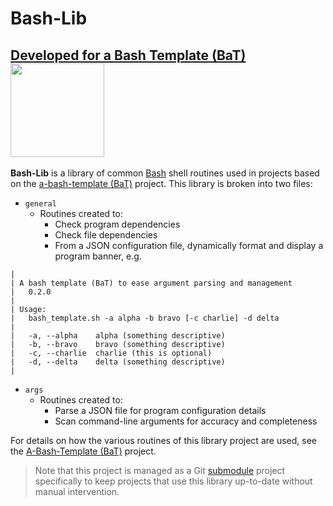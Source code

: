 # Bash-Lib

## [Developed for a Bash Template (BaT)](https://github.com/richbl/a-bash-template)[<img src="https://user-images.githubusercontent.com/10182110/145758715-b127adfc-710b-49d3-9ede-151adc83ae76.png" width="150" />](https://github.com/richbl/a-bash-template)

**Bash-Lib** is a library of common [Bash](https://en.wikipedia.org/wiki/Bash_%28Unix_shell%29) shell routines used in projects based on the [a-bash-template (BaT)](https://github.com/richbl/a-bash-template) project. This library is broken into two files:

- `general`
  - Routines created to:
    - Check program dependencies
    - Check file dependencies
    - From a JSON configuration file, dynamically format and display a program banner, e.g.
>>
    |
    | A bash template (BaT) to ease argument parsing and management
    |   0.2.0
    |
    | Usage:
    |   bash_template.sh -a alpha -b bravo [-c charlie] -d delta
    |
    |   -a, --alpha    alpha (something descriptive)
    |   -b, --bravo    bravo (something descriptive)
    |   -c, --charlie  charlie (this is optional)
    |   -d, --delta    delta (something descriptive)
    |

- `args`
  - Routines created to:
    - Parse a JSON file for program configuration details
    - Scan command-line arguments for accuracy and completeness

For details on how the various routines of this library project are used, see the [A-Bash-Template (BaT)](https://github.com/richbl/a-bash-template#a-bash-template) project.

> Note that this project is managed as a Git [submodule](https://git-scm.com/book/en/v2/Git-Tools-Submodules) project specifically to keep projects that use this library up-to-date without manual intervention.
